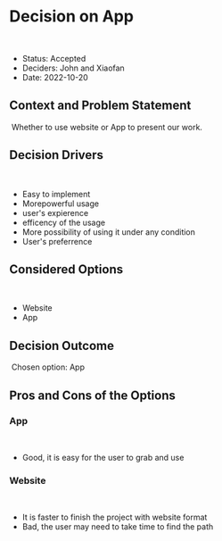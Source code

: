 # Decision on App
​
* Status: Accepted
* Deciders: John and Xiaofan <!-- optional -->
* Date: 2022-10-20 <!-- optional -->
​
## Context and Problem Statement
​
Whether to use website or App to present our work.
​
## Decision Drivers <!-- optional -->
​
* Easy to implement
* Morepowerful usage 
* user's expierence
* efficency of the usage
* More possibility of using it under any condition
* User's preferrence
​
## Considered Options
​
* Website
* App
​
## Decision Outcome
​
Chosen option: App

## Pros and Cons of the Options <!-- optional -->
### App
​
* Good, it is easy for the user to grab and use
​
### Website
​
* It is faster to finish the project with website format
* Bad, the user may need to take time to find the path

<!-- markdownlint-disable-file MD013 -->
